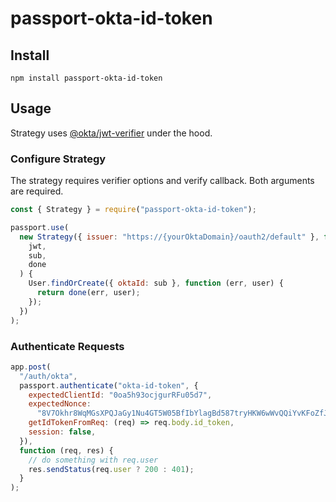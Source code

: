 # passport-okta-id-token

## Install

```shell
npm install passport-okta-id-token
```

## Usage

Strategy uses [@okta/jwt-verifier](https://www.npmjs.com/package/@okta/jwt-verifier/v/latest) under the hood.

### Configure Strategy

The strategy requires verifier options and verify callback. Both arguments are required.

```javascript
const { Strategy } = require("passport-okta-id-token");

passport.use(
  new Strategy({ issuer: "https://{yourOktaDomain}/oauth2/default" }, function (
    jwt,
    sub,
    done
  ) {
    User.findOrCreate({ oktaId: sub }, function (err, user) {
      return done(err, user);
    });
  })
);
```

### Authenticate Requests

```javascript
app.post(
  "/auth/okta",
  passport.authenticate("okta-id-token", {
    expectedClientId: "0oa5h93ocjgurRFu05d7",
    expectedNonce:
      "8V7Okhr8WqMGsXPQJaGy1Nu4GT5W05BfIbYlagBd587tryHKW6wWvQQiYvKFoZfJ",
    getIdTokenFromReq: (req) => req.body.id_token,
    session: false,
  }),
  function (req, res) {
    // do something with req.user
    res.sendStatus(req.user ? 200 : 401);
  }
);
```
